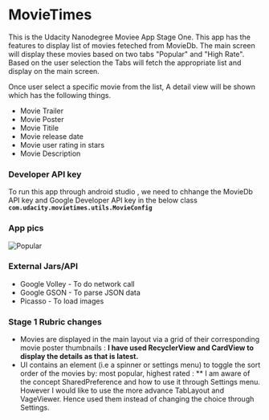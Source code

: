 # MovieTimes
This is the Udacity Nanodegree Moviee App Stage One. This app has the features to display list of movies feteched from MovieDb. 
The main screen will display these movies based on two tabs "Popular" and "High Rate". Based on the user selection the Tabs will
fetch the appropriate list and display on the main screen.

Once user select a specific movie from the list, A detail view will be shown which has the following things.
* Movie Trailer
* Movie Poster
* Movie Titile
* Movie release date
* Movie user rating in stars
* Movie Description

### Developer API key
To run this app through android studio , we need to chhange the MovieDb API key and Google Developer API key in the below class
**`com.udacity.movietimes.utils.MovieConfig`**

### App pics

![Popular](https://drive.google.com/open?id=0B8DRFRadWBraemc3TkFSQm90YzA "Pop")

### External Jars/API
* Google Volley - To do network call
* Google GSON   - To parse JSON data
* Picasso       - To load images

### Stage 1 Rubric changes
* Movies are displayed in the main layout via a grid of their corresponding movie poster thumbnails :                           **I have used RecyclerView and CardView to display the details as that is latest.**
* UI contains an element (i.e a spinner or settings menu) to toggle the sort order of the movies by: most popular, highest rated : ** I am aware of the concept SharedPreference and how to use it through Settings menu. However I would like to use the more advance TabLayout and VageViewer. Hence used them instead of changing the choice through Settings.

